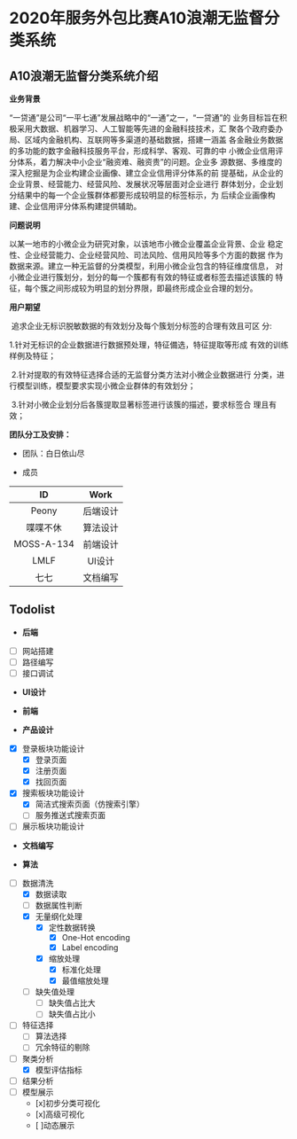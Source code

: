 ﻿# 2020年服务外包比赛A10浪潮无监督分类系统

## A10浪潮无监督分类系统介绍

**业务背景** 

“一贷通”是公司“一平七通”发展战略中的“一通”之一，“一贷通”的 业务目标旨在积极采用大数据、机器学习、人工智能等先进的金融科技技术，汇 聚各个政府委办局、区域内金融机构、互联网等多渠道的基础数据，搭建一涵盖 各金融业务数据的多功能的数字金融科技服务平台，形成科学、客观、可靠的中 小微企业信用评分体系，着力解决中小企业“融资难、融资贵”的问题。企业多 源数据、多维度的深入挖掘是为企业构建企业画像、建立企业信用评分体系的前 提基础，从企业的企业背景、经营能力、经营风险、发展状况等层面对企业进行 群体划分，企业划分结果中的每一个企业簇群体都要形成较明显的标签标示，为 后续企业画像构建、企业信用评分体系构建提供辅助。

**问题说明** 

以某一地市的小微企业为研究对象，以该地市小微企业覆盖企业背景、企业 稳定性、企业经营能力、企业经营风险、司法风险、信用风险等多个方面的数据 作为数据来源。建立一种无监督的分类模型，利用小微企业包含的特征维度信息， 对小微企业进行簇划分，划分的每一个簇都有有效的特征或者标签去描述该簇的 特征，每个簇之间形成较为明显的划分界限，即最终形成企业合理的划分。

**用户期望**

 追求企业无标识脱敏数据的有效划分及每个簇划分标签的合理有效且可区 分:

1.针对无标识的企业数据进行数据预处理，特征備选，特征提取等形成 有效的训练样例及特征；

 2.针对提取的有效特征选择合适的无监督分类方法对小微企业数据进行 分类，进行模型训练，模型要求实现小微企业群体的有效划分；

 3.针对小微企业划分后各簇提取显著标签进行该簇的描述，要求标签合 理且有效；

**团队分工及安排：**

- 团队：白日依山尽

- 成员

|ID|Work|
|:-:|:-:|
|Peony|后端设计|
|喋喋不休|算法设计|
|MOSS-A-134|前端设计|
|LMLF|UI设计|
|七七|文档编写|

## Todolist

- **后端**

- [ ] 网站搭建
- [ ] 路径编写
- [ ] 接口调试

- **UI设计**

- **前端**

- **产品设计**

- [x] 登录板块功能设计
    - [x] 登录页面
    - [x] 注册页面
    - [x] 找回页面
- [x] 搜索板块功能设计
    - [x] 简洁式搜索页面（仿搜索引擎）
    - [ ] 服务推送式搜索页面
- [ ] 展示板块功能设计

- **文档编写**

- **算法**

- [ ] 数据清洗
    - [x] 数据读取
    - [ ] 数据属性判断
    - [x] 无量纲化处理
        - [x] 定性数据转换
            - [x] One-Hot encoding
            - [x] Label encoding
        - [x] 缩放处理
            - [x] 标准化处理
            - [x] 最值缩放处理
    - [ ] 缺失值处理
        - [ ] 缺失值占比大
        - [ ] 缺失值占比小
- [ ] 特征选择
    - [ ] 算法选择
    - [ ] 冗余特征的剔除
- [ ] 聚类分析
    - [x] 模型评估指标
- [ ] 结果分析
- [ ] 模型展示
    - [x]初步分类可视化
    - [x]高级可视化
    - [ ]动态展示